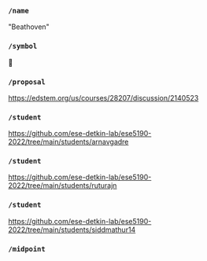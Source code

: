 ### `/name`
"Beathoven"
### `/symbol`
🎹
### `/proposal`
https://edstem.org/us/courses/28207/discussion/2140523
### `/student`
https://github.com/ese-detkin-lab/ese5190-2022/tree/main/students/arnavgadre
### `/student`
https://github.com/ese-detkin-lab/ese5190-2022/tree/main/students/ruturajn
### `/student`
https://github.com/ese-detkin-lab/ese5190-2022/tree/main/students/siddmathur14
### `/midpoint`
